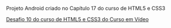 Projeto Android criado no Capítulo 17 do curso de HTML5 e CSS3

<a href="https://iagobuenoo.github.io/projeto-android/index.html">Desafio 10 do curso de HTML5 e CSS3 do Curso em Vídeo</a>